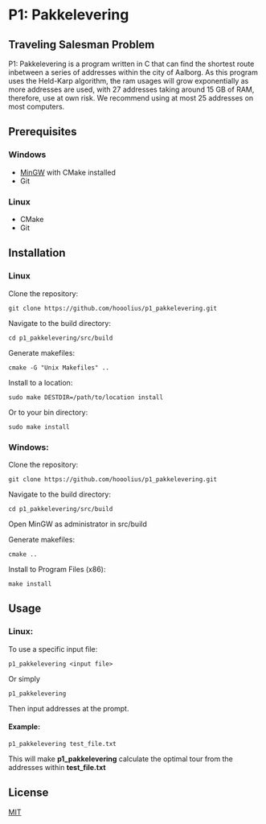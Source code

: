 # P1: Pakkelevering
## Traveling Salesman Problem
P1: Pakkelevering is a program written in C that can find the shortest route inbetween a series of addresses within the city of Aalborg.
As this program uses the Held-Karp algorithm, the ram usages will grow exponentially as more addresses are used, with 27 addresses taking around 15 GB of RAM, therefore, use at own risk. We recommend using at most 25 addresses on most computers.

## Prerequisites
### Windows
* [MinGW](http://www.mingw.org/) with CMake installed
* Git

### Linux
* CMake
* Git

## Installation
### Linux
Clone the repository:
```
git clone https://github.com/hooolius/p1_pakkelevering.git
```
Navigate to the build directory:

```
cd p1_pakkelevering/src/build
```
Generate makefiles:

```
cmake -G "Unix Makefiles" ..
```
Install to a location:
```
sudo make DESTDIR=/path/to/location install 
```
Or to your bin directory:
```
sudo make install
```

### Windows:
Clone the repository:
```
git clone https://github.com/hooolius/p1_pakkelevering.git
```
Navigate to the build directory:

```
cd p1_pakkelevering/src/build
```
Open MinGW as administrator in src/build

Generate makefiles:

```
cmake ..
```
Install to Program Files (x86):
```
make install 
```

## Usage
### Linux:
To use a specific input file:

```
p1_pakkelevering <input file>
```

Or simply

```
p1_pakkelevering
```
Then input addresses at the prompt.

#### Example:

```
p1_pakkelevering test_file.txt
```

This will make **p1_pakkelevering** calculate the optimal tour from the addresses within **test_file.txt**

## License

[MIT](https://choosealicense.com/licenses/mit/)